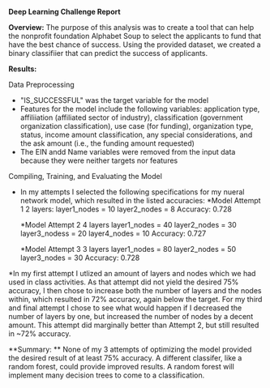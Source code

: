 **Deep Learning Challenge Report**

**Overview:**
The purpose of this analysis was to create a tool that can help the nonprofit foundation Alphabet Soup to select the applicants to fund that have the best chance of success. Using the provided dataset, we created a binary classifiier that can predict the success of applicants.

**Results:**

Data Preprocessing
* "IS_SUCCESSFUL" was the target variable for the model
* Features for the model include the following variables: application type, affiliiation (affiliated sector of industry), classification (government organization classification), use case (for funding), organization type, status, income amount classification, any special considerations, and the ask amount (i.e., the funding amount requested)
* The EIN andd Name variables were removed from the input data because they were neither targets nor features
  
Compiling, Training, and Evaluating the Model
* In my attempts I selected the following specifications for my nueral network model, which resulted in the listed accuracies:
    *Model Attempt 1
2 layers:
layer1_nodes = 10
layer2_nodes = 8
Accuracy: 0.728

  *Model Attempt 2
4 layers
layer1_nodes = 40
layer2_nodes = 30
layer3_nodess = 20
layer4_nodes = 10
Accuracy: 0.727

  *Model Attempt 3
3 layers
layer1_nodes = 80
layer2_nodes = 50
layer3_nodes = 30
Accuracy: 0.728

*In my first attempt I utlized an amount of layers and nodes which we had used in class activities. As that attempt did not yield the desired 75% accuracy, I then chose to increase both the number of layers and the nodes within, which resulted in 72% accuracy, again below the target. For my third and final attempt I chose to see what would happen if I decreased the number of layers by one, but increased the number of nodes by a decent amount. This attempt did marginally better than Attempt 2, but still resulted in ~72% accuracy.

**Summary: **
None of my 3 attempts of optimizing the model provided the desired result of at least 75% accuracy. A different classifer, like a random forest, could provide improved results. A random forest will implement many decision trees to come to a classification.
